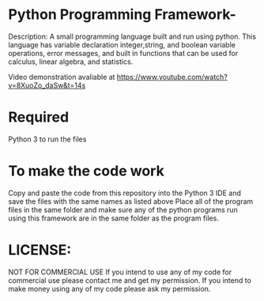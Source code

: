 # Python Programming Framework-

Description: A small programming language built and run using python. This language has variable declaration integer,string, and boolean variable operations, error messages, and built in functions that can be used for calculus, linear algebra, and statistics. 

Video demonstration avaliable at https://www.youtube.com/watch?v=8XuoZo_daSw&t=14s

# Required 
Python 3 to run the files 

# To make the code work
Copy and paste the code from this repository into the Python 3 IDE and save the files with the same names as listed above
Place all of the program files in the same folder and make sure any of the python programs run using this framework are in the same folder as the program files. 

# LICENSE:

NOT FOR COMMERCIAL USE If you intend to use any of my code for commercial use please contact me and get my permission. If you intend to make money using any of my code please ask my permission.

